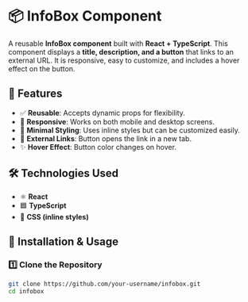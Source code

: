 # 📦 InfoBox Component

A reusable **InfoBox component** built with **React + TypeScript**. This component displays a **title, description, and a button** that links to an external URL. It is responsive, easy to customize, and includes a hover effect on the button.

## 🚀 Features
- ✅ **Reusable**: Accepts dynamic props for flexibility.
- 📱 **Responsive**: Works on both mobile and desktop screens.
- 🎨 **Minimal Styling**: Uses inline styles but can be customized easily.
- 🔗 **External Links**: Button opens the link in a new tab.
- ✨ **Hover Effect**: Button color changes on hover.

## 🛠️ Technologies Used
- ⚛ **React**
- 🟦 **TypeScript**
- 🎨 **CSS (inline styles)**

## 🔧 Installation & Usage

### 1️⃣ Clone the Repository
```sh
git clone https://github.com/your-username/infobox.git
cd infobox
